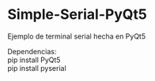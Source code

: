 # Simple-Serial-PyQt5
Ejemplo de terminal serial hecha en PyQt5

Dependencias:<br/>
pip install PyQt5 <br/>
pip install pyserial
